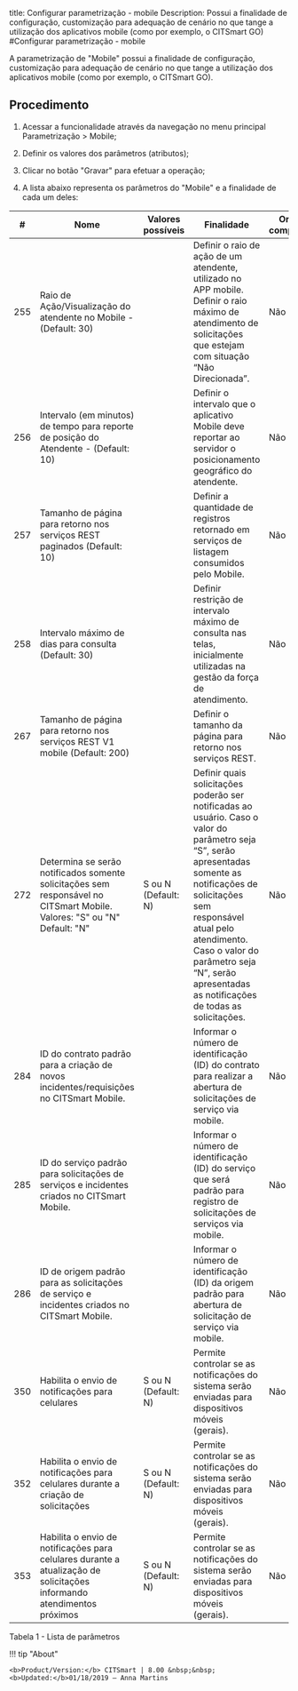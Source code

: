 title: Configurar parametrização - mobile
Description: Possui a finalidade de configuração, customização para adequação de cenário no que tange a utilização dos aplicativos mobile (como por exemplo, o CITSmart GO)
#Configurar parametrização - mobile

A parametrização de "Mobile" possui a finalidade de configuração, customização
para adequação de cenário no que tange a utilização dos aplicativos mobile (como
por exemplo, o CITSmart GO).

Procedimento
----------------

1.  Acessar a funcionalidade através da navegação no menu principal
    Parametrização \> Mobile;

2.  Definir os valores dos parâmetros (atributos);

3.  Clicar no botão "Gravar" para efetuar a operação;

4.  A lista abaixo representa os parâmetros do "Mobile" e a finalidade de cada
    um deles:

| #   | Nome                                                                                                                     | Valores possíveis   | Finalidade                                                                                                                                                                                                                                                                                             | Orientações complementares |
|-----|--------------------------------------------------------------------------------------------------------------------------|---------------------|--------------------------------------------------------------------------------------------------------------------------------------------------------------------------------------------------------------------------------------------------------------------------------------------------------|----------------------------|
| 255 | Raio de Ação/Visualização do atendente no Mobile - (Default: 30)                                                         |                     | Definir o raio de ação de um atendente, utilizado no APP mobile. Definir o raio máximo de atendimento de solicitações que estejam com situação “Não Direcionada”.                                                                                                                                      | Não se aplica              |
| 256 | Intervalo (em minutos) de tempo para reporte de posição do Atendente - (Default: 10)                                     |                     | Definir o intervalo que o aplicativo Mobile deve reportar ao servidor o posicionamento geográfico do atendente.                                                                                                                                                                                        | Não se aplica              |
| 257 | Tamanho de página para retorno nos serviços REST paginados (Default: 10)                                                 |                     | Definir a quantidade de registros retornado em serviços de listagem consumidos pelo Mobile.                                                                                                                                                                                                            | Não se aplica              |
| 258 | Intervalo máximo de dias para consulta (Default: 30)                                                                     |                     | Definir restrição de intervalo máximo de consulta nas telas, inicialmente utilizadas na gestão da força de atendimento.                                                                                                                                                                                | Não se aplica              |
| 267 | Tamanho de página para retorno nos serviços REST V1 mobile (Default: 200)                                                |                     | Definir o tamanho da página para retorno nos serviços REST.                                                                                                                                                                                                                                            | Não se aplica              |
| 272 | Determina se serão notificados somente solicitações sem responsável no CITSmart Mobile. Valores: "S" ou "N" Default: "N" | S ou N (Default: N) | Definir quais solicitações poderão ser notificadas ao usuário. Caso o valor do parâmetro seja “S”, serão apresentadas somente as notificações de solicitações sem responsável atual pelo atendimento. Caso o valor do parâmetro seja “N”, serão apresentadas as notificações de todas as solicitações. | Não se aplica              |
| 284 | ID do contrato padrão para a criação de novos incidentes/requisições no CITSmart Mobile.                                 |                     | Informar o número de identificação (ID) do contrato para realizar a abertura de solicitações de serviço via mobile.                                                                                                                                                                                    | Não se aplica              |
| 285 | ID do serviço padrão para solicitações de serviços e incidentes criados no CITSmart Mobile.                              |                     | Informar o número de identificação (ID) do serviço que será padrão para registro de solicitações de serviços via mobile.                                                                                                                                                                               | Não se aplica              |
| 286 | ID de origem padrão para as solicitações de serviço e incidentes criados no CITSmart Mobile.                             |                     | Informar o número de identificação (ID) da origem padrão para abertura de solicitação de serviço via mobile.                                                                                                                                                                                           | Não se aplica              |
| 350 | Habilita o envio de notificações para celulares                                                                          | S ou N (Default: N) | Permite controlar se as notificações do sistema serão enviadas para dispositivos móveis (gerais).                                                                                                                                                                                                      | Não se aplica              |
| 352 | Habilita o envio de notificações para celulares durante a criação de solicitações                                        | S ou N (Default: N) | Permite controlar se as notificações do sistema serão enviadas para dispositivos móveis (gerais).                                                                                                                                                                                                      | Não se aplica              |
| 353 | Habilita o envio de notificações para celulares durante a atualização de solicitações informando atendimentos próximos   | S ou N (Default: N) | Permite controlar se as notificações do sistema serão enviadas para dispositivos móveis (gerais).                                                                                                                                                                                                      | Não se aplica              |

Tabela 1 - Lista de parâmetros


!!! tip "About"

    <b>Product/Version:</b> CITSmart | 8.00 &nbsp;&nbsp;
    <b>Updated:</b>01/18/2019 – Anna Martins
